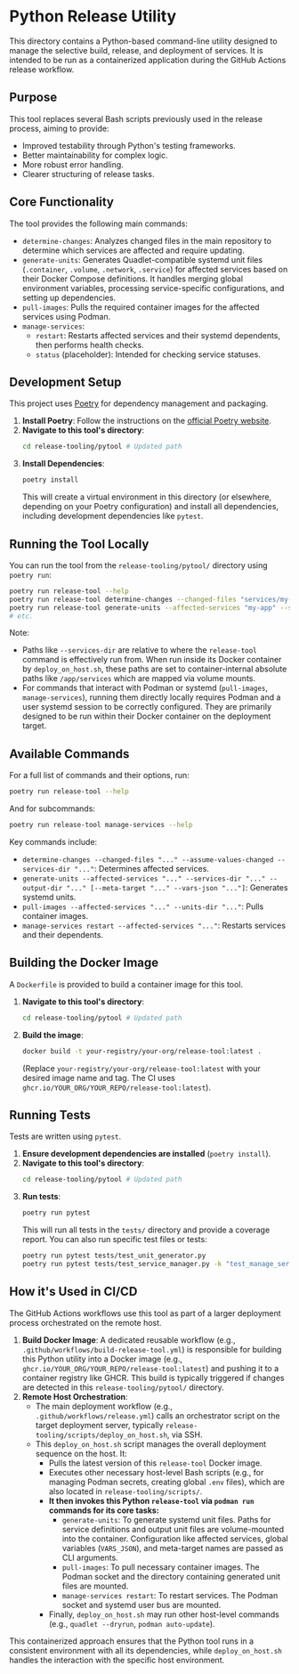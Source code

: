 # Python Release Utility

This directory contains a Python-based command-line utility designed to manage the selective build, release, and deployment of services. It is intended to be run as a containerized application during the GitHub Actions release workflow.

## Purpose

This tool replaces several Bash scripts previously used in the release process, aiming to provide:
- Improved testability through Python's testing frameworks.
- Better maintainability for complex logic.
- More robust error handling.
- Clearer structuring of release tasks.

## Core Functionality

The tool provides the following main commands:

- `determine-changes`: Analyzes changed files in the main repository to determine which services are affected and require updating.
- `generate-units`: Generates Quadlet-compatible systemd unit files (`.container`, `.volume`, `.network`, `.service`) for affected services based on their Docker Compose definitions. It handles merging global environment variables, processing service-specific configurations, and setting up dependencies.
- `pull-images`: Pulls the required container images for the affected services using Podman.
- `manage-services`:
    - `restart`: Restarts affected services and their systemd dependents, then performs health checks.
    - `status` (placeholder): Intended for checking service statuses.

## Development Setup

This project uses [Poetry](https://python-poetry.org/) for dependency management and packaging.

1.  **Install Poetry**: Follow the instructions on the [official Poetry website](https://python-poetry.org/docs/#installation).
2.  **Navigate to this tool's directory**:
    ```bash
    cd release-tooling/pytool # Updated path
    ```
3.  **Install Dependencies**:
    ```bash
    poetry install
    ```
    This will create a virtual environment in this directory (or elsewhere, depending on your Poetry configuration) and install all dependencies, including development dependencies like `pytest`.

## Running the Tool Locally

You can run the tool from the `release-tooling/pytool/` directory using `poetry run`:

```bash
poetry run release-tool --help
poetry run release-tool determine-changes --changed-files "services/my-app/some_file.py" # (Path relative to project root if running tool from project root via an alias)
poetry run release-tool generate-units --affected-services "my-app" --services-dir "../../../services" --output-dir "./test_output_units" --vars-json "{\"GLOBAL_VAR\":\"global_value\"}" # Example paths if running from pytool dir
# etc.
```

Note:
- Paths like `--services-dir` are relative to where the `release-tool` command is effectively run from. When run inside its Docker container by `deploy_on_host.sh`, these paths are set to container-internal absolute paths like `/app/services` which are mapped via volume mounts.
- For commands that interact with Podman or systemd (`pull-images`, `manage-services`), running them directly locally requires Podman and a user systemd session to be correctly configured. They are primarily designed to be run within their Docker container on the deployment target.

## Available Commands

For a full list of commands and their options, run:
```bash
poetry run release-tool --help
```
And for subcommands:
```bash
poetry run release-tool manage-services --help
```

Key commands include:
- `determine-changes --changed-files "..." --assume-values-changed --services-dir "..."`: Determines affected services.
- `generate-units --affected-services "..." --services-dir "..." --output-dir "..." [--meta-target "..." --vars-json "..."]`: Generates systemd units.
- `pull-images --affected-services "..." --units-dir "..."`: Pulls container images.
- `manage-services restart --affected-services "..."`: Restarts services and their dependents.

## Building the Docker Image

A `Dockerfile` is provided to build a container image for this tool.

1.  **Navigate to this tool's directory**:
    ```bash
    cd release-tooling/pytool # Updated path
    ```
2.  **Build the image**:
    ```bash
    docker build -t your-registry/your-org/release-tool:latest .
    ```
    (Replace `your-registry/your-org/release-tool:latest` with your desired image name and tag. The CI uses `ghcr.io/YOUR_ORG/YOUR_REPO/release-tool:latest`).

## Running Tests

Tests are written using `pytest`.

1.  **Ensure development dependencies are installed** (`poetry install`).
2.  **Navigate to this tool's directory**:
    ```bash
    cd release-tooling/pytool # Updated path
    ```
3.  **Run tests**:
    ```bash
    poetry run pytest
    ```
    This will run all tests in the `tests/` directory and provide a coverage report.
    You can also run specific test files or tests:
    ```bash
    poetry run pytest tests/test_unit_generator.py
    poetry run pytest tests/test_service_manager.py -k "test_manage_services_restart_simple_success"
    ```

## How it's Used in CI/CD

The GitHub Actions workflows use this tool as part of a larger deployment process orchestrated on the remote host.

1.  **Build Docker Image**: A dedicated reusable workflow (e.g., `.github/workflows/build-release-tool.yml`) is responsible for building this Python utility into a Docker image (e.g., `ghcr.io/YOUR_ORG/YOUR_REPO/release-tool:latest`) and pushing it to a container registry like GHCR. This build is typically triggered if changes are detected in this `release-tooling/pytool/` directory.
2.  **Remote Host Orchestration**:
    *   The main deployment workflow (e.g., `.github/workflows/release.yml`) calls an orchestrator script on the target deployment server, typically `release-tooling/scripts/deploy_on_host.sh`, via SSH.
    *   This `deploy_on_host.sh` script manages the overall deployment sequence on the host. It:
        *   Pulls the latest version of this `release-tool` Docker image.
        *   Executes other necessary host-level Bash scripts (e.g., for managing Podman secrets, creating global `.env` files), which are also located in `release-tooling/scripts/`.
        *   **It then invokes this Python `release-tool` via `podman run` commands for its core tasks:**
            *   `generate-units`: To generate systemd unit files. Paths for service definitions and output unit files are volume-mounted into the container. Configuration like affected services, global variables (`VARS_JSON`), and meta-target names are passed as CLI arguments.
            *   `pull-images`: To pull necessary container images. The Podman socket and the directory containing generated unit files are mounted.
            *   `manage-services restart`: To restart services. The Podman socket and systemd user bus are mounted.
        *   Finally, `deploy_on_host.sh` may run other host-level commands (e.g., `quadlet --dryrun`, `podman auto-update`).

This containerized approach ensures that the Python tool runs in a consistent environment with all its dependencies, while `deploy_on_host.sh` handles the interaction with the specific host environment.
```

